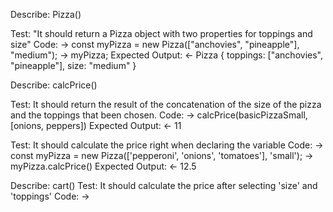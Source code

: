 Describe: Pizza()

Test: "It should return a Pizza object with two properties for toppings and size"
Code: -> const myPizza = new Pizza(["anchovies", "pineapple"], "medium");
-> myPizza;
Expected Output: <- Pizza { toppings: ["anchovies", "pineapple"], size: "medium" }

Describe: calcPrice()

Test: It should return the result of the concatenation of the size of the pizza and the toppings that been chosen.
Code: -> calcPrice(basicPizzaSmall, [onions, peppers])
Expected Output: <- 11

Test: It should calculate the price right when declaring the variable
Code: -> const myPizza = new Pizza(['pepperoni', 'onions', 'tomatoes'], 'small');
-> myPizza.calcPrice()
Expected Output: <- 12.5

Describe: cart()
Test: It should calculate the price after selecting 'size' and 'toppings' 
Code: -> 